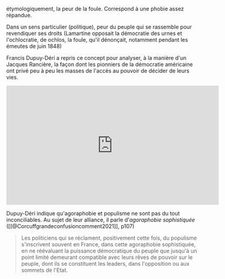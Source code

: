 étymologiquement, la peur de la foule. Correspond à une phobie assez répandue. 

Dans un sens particulier (politique), peur du peuple qui se rassemble pour revendiquer ses droits (Lamartine opposait la démocratie des urnes et l'ochlocratie, de ochlos, la foule, qu'il dénonçait, notamment pendant les émeutes de juin 1848)

Francis Dupuy-Déri a repris ce concept pour analyser, à la manière d'un Jacques Rancière, la façon dont les pionniers de la démocratie américaine ont privé peu à peu les masses de l'accès au pouvoir de décider de leurs vies. 

<iframe width="560" height="315" src="https://www.youtube.com/embed/1wF5FMUtHDM?start=1032" title="YouTube video player" frameborder="0" allow="accelerometer; autoplay; clipboard-write; encrypted-media; gyroscope; picture-in-picture" allowfullscreen></iframe>

Dupuy-Déri indique qu'agoraphobie et populisme ne sont pas du tout inconciliables. Au sujet de leur alliance, il parle d'*agoraphobie sophistiquée* ([[@Corcuffgrandeconfusioncomment2021]], p107)

> Les politiciens qui se réclament, positivement cette fois, du populisme s'inscrivent souvent en France, dans cette agoraphobie sophistiquée, en ne réévaluant la puissance démocratique du peuple que jusqu'à un point limité demeurant compatible avec leurs rêves de pouvoir sur le peuple, dont ils se constituent les leaders,  dans l'opposition ou aux sommets de l'Etat. 